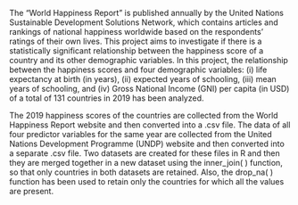 The “World Happiness Report” is published annually by the United Nations Sustainable Development Solutions Network, which contains articles and rankings of national happiness worldwide based on the respondents’ ratings of their own lives. This project aims to investigate if there is a statistically significant relationship between the happiness score of a country and its other demographic variables. In this project, the relationship between the happiness scores and four demographic variables: (i) life expectancy at birth (in years), (ii) expected years of schooling, (iii) mean years of schooling, and (iv) Gross National Income (GNI) per capita (in USD) of a total of 131 countries in 2019 has been analyzed.

The 2019 happiness scores of the countries are collected from the World Happiness Report website and then converted into a .csv file. The data of all four predictor variables for the same year are collected from the United Nations Development Programme (UNDP) website and then converted into a separate .csv file. Two datasets are created for these files in R and then they are merged together in a new dataset using the inner_join( ) function, so that only countries in both datasets are retained. Also, the drop_na( ) function has been used to retain only the countries for which all the values are present.
